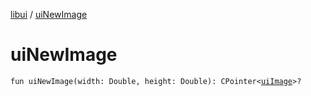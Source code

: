 [libui](README.md) / [uiNewImage](ui-new-image.md)

# uiNewImage

`fun uiNewImage(width: Double, height: Double): CPointer<`[`uiImage`](ui-image.md)`>?`